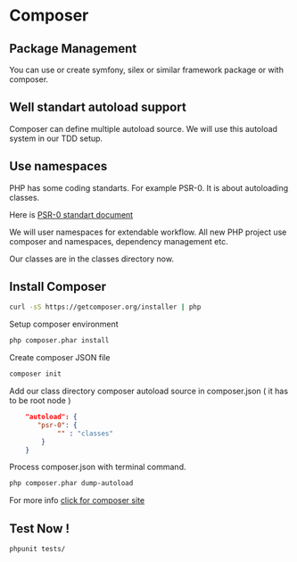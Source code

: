 Composer
=====================

## Package Management 
You can use or create symfony, silex or similar framework package or with composer. 

## Well standart autoload support 
Composer can define multiple autoload source. We will use this autoload system in our TDD setup. 

## Use namespaces 

PHP has some coding standarts. For example PSR-0. It is about autoloading classes.

Here is [PSR-0 standart document](http://www.php-fig.org/psr/psr-0/)

We will user namespaces for extendable workflow. All new PHP project use composer and namespaces, dependency management etc.

Our classes are in the classes directory now.  

## Install Composer 

```bash
curl -sS https://getcomposer.org/installer | php
```
Setup composer environment

```bash
php composer.phar install
```
Create composer JSON file

```bash
composer init
```

Add our class directory composer autoload source in composer.json ( it has to be root node )

```json
 	"autoload": {
 	   "psr-0": {
        	"" : "classes"
    	}
	}
```
Process composer.json with terminal command.

```bash
php composer.phar dump-autoload
```

For more info [click for composer site](http://getcomposer.org)

## Test Now !

```bash
phpunit tests/
```
